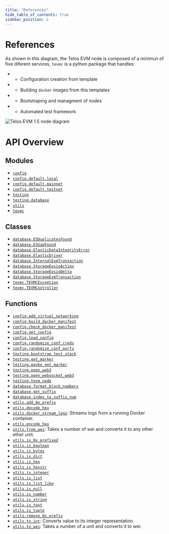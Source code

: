 ```yaml
---
title: "References"
hide_table_of_contents: true
sidebar_position: 2
---
```


# References

As shown in this diagram, the Telos EVM node is composed of a minimun of five
diferent services, `tevmc` is a python package that handles:

* - Configuration creation from template
* - Building `docker` images from this templates
* - Bootstraping and managment of nodes
* - Automated test framework

![Telos EVM 1.5 node diagram](/fullstack_diagram.png)


# API Overview

## Modules

- [`config`](./config.md#module-config)
- [`config.default.local`](./local-template.md#module-configdefaultlocal)
- [`config.default.mainnet`](./mainnet-template.md#module-configdefaultmainnet)
- [`config.default.testnet`](./testnet-template.md#module-configdefaulttestnet)
- [`testing`](./testing.md#module-testing)
- [`testing.database`](./testing-database.md#module-testingdatabase)
- [`utils`](./utils.md#module-utils)
- [`tevmc`](./tevm-controller.md#module-tevmc)

## Classes

- [`database.ESDuplicatesFound`](./testing-database.md#class-esduplicatesfound)
- [`database.ESGapFound`](./testing-database.md#class-esgapfound)
- [`database.ElasticDataIntegrityError`](./testing-database.md#class-elasticdataintegrityerror)
- [`database.ElasticDriver`](./testing-database.md#class-elasticdriver)
- [`database.InternalEvmTransaction`](./testing-database.md#class-internalevmtransaction)
- [`database.StorageEosioAction`](./testing-database.md#class-storageeosioaction)
- [`database.StorageEosioDelta`](./testing-database.md#class-storageeosiodelta)
- [`database.StorageEvmTransaction`](./testing-database.md#class-storageevmtransaction)
- [`tevmc.TEVMCException`](./tevm-controller.md#class-tevmcexception)
- [`tevmc.TEVMController`](./tevm-controller.md#class-tevmcontroller)

## Functions

- [`config.add_virtual_networking`](./config.md#function-add_virtual_networking)
- [`config.build_docker_manifest`](./config.md#function-build_docker_manifest)
- [`config.check_docker_manifest`](./config.md#function-check_docker_manifest)
- [`config.get_config`](./config.md#function-get_config)
- [`config.load_config`](./config.md#function-load_config)
- [`config.randomize_conf_creds`](./config.md#function-randomize_conf_creds)
- [`config.randomize_conf_ports`](./config.md#function-randomize_conf_ports)
- [`testing.bootstrap_test_stack`](./testing.md#function-bootstrap_test_stack)
- [`testing.get_marker`](./testing.md#function-get_marker)
- [`testing.maybe_get_marker`](./testing.md#function-maybe_get_marker)
- [`testing.open_web3`](./testing.md#function-open_web3)
- [`testing.open_websocket_web3`](./testing.md#function-open_websocket_web3)
- [`testing.tevm_node`](./testing.md#function-tevm_node)
- [`database.format_block_numbers`](./testing-database.md#function-format_block_numbers)
- [`database.get_suffix`](./testing-database.md#function-get_suffix)
- [`database.index_to_suffix_num`](./testing-database.md#function-index_to_suffix_num)
- [`utils.add_0x_prefix`](./utils.md#function-add_0x_prefix)
- [`utils.decode_hex`](./utils.md#function-decode_hex)
- [`utils.docker_stream_logs`](./utils.md#function-docker_stream_logs): Streams logs from a running Docker container.
- [`utils.encode_hex`](./utils.md#function-encode_hex)
- [`utils.from_wei`](./utils.md#function-from_wei): Takes a number of wei and converts it to any other ether unit.
- [`utils.is_0x_prefixed`](./utils.md#function-is_0x_prefixed)
- [`utils.is_boolean`](./utils.md#function-is_boolean)
- [`utils.is_bytes`](./utils.md#function-is_bytes)
- [`utils.is_dict`](./utils.md#function-is_dict)
- [`utils.is_hex`](./utils.md#function-is_hex)
- [`utils.is_hexstr`](./utils.md#function-is_hexstr)
- [`utils.is_integer`](./utils.md#function-is_integer)
- [`utils.is_list`](./utils.md#function-is_list)
- [`utils.is_list_like`](./utils.md#function-is_list_like)
- [`utils.is_null`](./utils.md#function-is_null)
- [`utils.is_number`](./utils.md#function-is_number)
- [`utils.is_string`](./utils.md#function-is_string)
- [`utils.is_text`](./utils.md#function-is_text)
- [`utils.is_tuple`](./utils.md#function-is_tuple)
- [`utils.remove_0x_prefix`](./utils.md#function-remove_0x_prefix)
- [`utils.to_int`](./utils.md#function-to_int): Converts value to its integer representation.
- [`utils.to_wei`](./utils.md#function-to_wei): Takes a number of a unit and converts it to wei.

